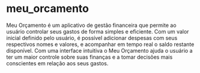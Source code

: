 # meu_orcamento

Meu Orçamento é um aplicativo de gestão financeira que permite ao usuário controlar seus gastos de forma simples e eficiente. Com um valor inicial definido pelo usuário, é possível adicionar despesas com seus respectivos nomes e valores, e acompanhar em tempo real o saldo restante disponível. Com uma interface intuitiva o Meu Orçamento ajuda o usuário a ter um maior controle sobre suas finanças e a tomar decisões mais conscientes em relação aos seus gastos.
